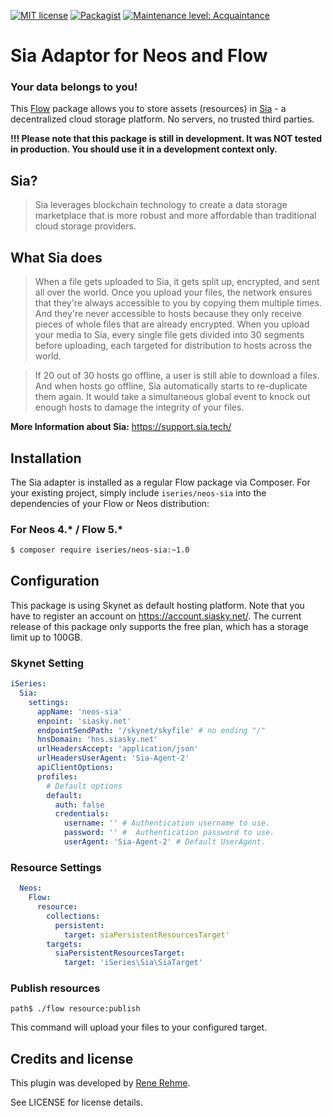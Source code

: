 [![MIT license](http://img.shields.io/badge/license-MIT-brightgreen.svg?style=flat-square)](http://opensource.org/licenses/MIT)
[![Packagist](https://img.shields.io/packagist/v/iseries/neos-sia.svg?style=flat-square)](https://packagist.org/packages/iseries/neos-sia)
[![Maintenance level: Acquaintance](https://img.shields.io/badge/maintenance-%E2%99%A1-ff69b4.svg?style=flat-square)](https://renerehme.dev)

# Sia Adaptor for Neos and Flow

### Your data belongs to you!
This [Flow](https://flow.neos.io) package allows you to store assets (resources) in [Sia](https://sia.tech/) - a decentralized cloud storage platform. No servers, no trusted third parties.

**!!! Please note that this package is still in development. It was NOT tested in production. You should use it in a development context only.**
## Sia?
> Sia leverages blockchain technology to create a data storage marketplace that is more robust and more affordable than traditional cloud storage providers.

## What Sia does
> When a file gets uploaded to Sia, it gets split up, encrypted, and sent all over the world. Once you upload your files, the network ensures that they're always accessible to you by copying them multiple times.
And they're never accessible to hosts because they only receive pieces of whole files that are already encrypted.
When you upload your media to Sia, every single file gets divided into 30 segments before uploading, each targeted for distribution to hosts across the world.

> If 20 out of 30 hosts go offline, a user is still able to download a files. And when hosts go offline, Sia automatically starts to re-duplicate them again. It would take a simultaneous global event to knock out enough hosts to damage the integrity of your files.


**More Information about Sia:**
https://support.sia.tech/


## Installation

The Sia adapter is installed as a regular Flow package via Composer. For your existing
project, simply include `iseries/neos-sia` into the dependencies of your Flow or Neos distribution:

### For Neos 4.* / Flow 5.*

```bash
$ composer require iseries/neos-sia:~1.0
```

## Configuration

This package is using Skynet as default hosting platform. Note that you have to register an account on https://account.siasky.net/. The current release of this package only supports the free plan, which has a storage limit up to 100GB.

### Skynet Setting

```yaml
iSeries:
  Sia:
    settings:
      appName: 'neos-sia'
      enpoint: 'siasky.net'
      endpointSendPath: '/skynet/skyfile' # no ending "/"
      hnsDomain: 'hns.siasky.net'
      urlHeadersAccept: 'application/json'
      urlHeadersUserAgent: 'Sia-Agent-2'
      apiClientOptions:
      profiles:
        # Default options
        default:
          auth: false
          credentials:
            username: '' # Authentication username to use.
            password: '' #  Authentication password to use.
            userAgent: 'Sia-Agent-2' # Default UserAgent.
```

### Resource Settings

```yaml
  Neos:
    Flow:
      resource:
        collections:
          persistent:
            target: siaPersistentResourcesTarget'
        targets:
          siaPersistentResourcesTarget:
            target: 'iSeries\Sia\SiaTarget'
```

### Publish resources
    path$ ./flow resource:publish
This command will upload your files to your configured target.

## Credits and license

This plugin was developed by [Rene Rehme](https://www.renrehme.dev).

See LICENSE for license details.